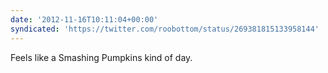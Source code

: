 ```yaml
---
date: '2012-11-16T10:11:04+00:00'
syndicated: 'https://twitter.com/roobottom/status/269381815133958144'
---
```

Feels like a Smashing Pumpkins kind of day.
